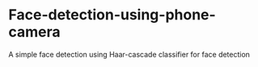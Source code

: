 # Face-detection-using-phone-camera
A simple face detection using Haar-cascade classifier for face detection
